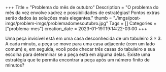 +++
Title = "Problema do mês de outubro"
Description = "O problema do mês da vez envolve xadrez e possibilidades de estratégias! Pontos extras serão dados às soluções mais elegantes."
thumb = "./imgs/post-imgs/problem-imgs/problemadomesoutubro.jpg"
Tags = []
Categories = ["problema-mes"]
creation_date = 2023-01-19T19:14:22-03:00
+++

Uma peça invisível está em uma casa desconhecida de um tabuleiro $3 \times 3$. A cada minuto, a peça se move para uma casa adjacente
(com um lado comum) e, em seguida, você pode checar três casas do tabuleiro a sua escolha para determinar se a peça está em alguma delas. Existe uma estratégia que te permita encontrar a peça após um número finito de minutos?

